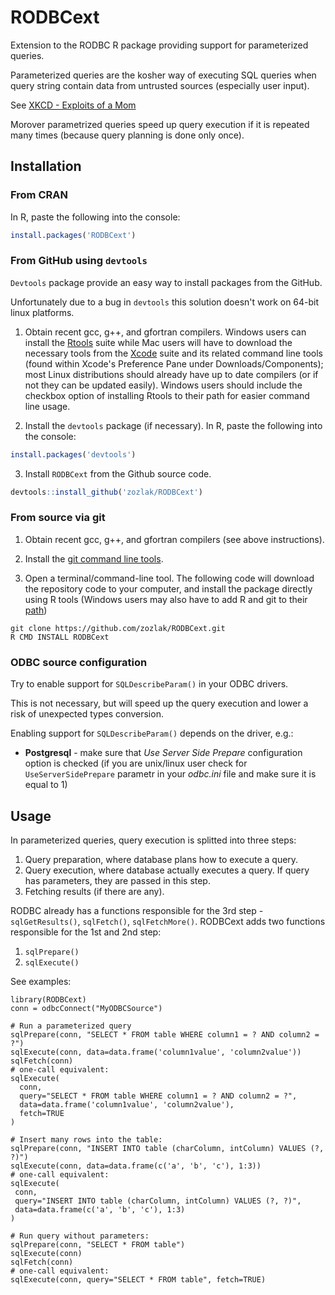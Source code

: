 # RODBCext

Extension to the RODBC R package providing support for parameterized queries.

Parameterized queries are the kosher way of executing SQL queries when query string contain data from untrusted sources (especially user input).

See [XKCD - Exploits of a Mom](http://xkcd.com/327/)

Morover parametrized queries speed up query execution if it is repeated many times (because query planning is done only once).

## Installation

### From CRAN

In R, paste the following into the console:

```r
install.packages('RODBCext')
```

### From GitHub using `devtools`

`Devtools` package provide an easy way to install packages from the GitHub.

Unfortunately due to a bug in `devtools` this solution doesn't work on 64-bit linux platforms.


1) Obtain recent gcc, g++, and gfortran compilers. Windows users can install the
   [Rtools](http://cran.r-project.org/bin/windows/Rtools/) suite while Mac users will have to
   download the necessary tools from the [Xcode](https://itunes.apple.com/ca/app/xcode/id497799835?mt=12) suite and its
   related command line tools (found within Xcode's Preference Pane under Downloads/Components); 
   most Linux distributions should already have up to date compilers (or if not they can be updated easily). 
   Windows users should include the checkbox option of installing Rtools to their path for 
   easier command line usage.

2) Install the `devtools` package (if necessary). In R, paste the following into the console:

```r
install.packages('devtools')
```

3) Install `RODBCext` from the Github source code.

```r
devtools::install_github('zozlak/RODBCext')
```

### From source via git

1) Obtain recent gcc, g++, and gfortran compilers (see above instructions).

2) Install the [git command line tools](http://git-scm.com/downloads).

3) Open a terminal/command-line tool. The following code will download the repository 
code to your computer, and install the package directly using R tools 
(Windows users may also have to add R and git to their 
[path](http://www.computerhope.com/issues/ch000549.htm))

```
git clone https://github.com/zozlak/RODBCext.git
R CMD INSTALL RODBCext
```

### ODBC source configuration

Try to enable support for `SQLDescribeParam()` in your ODBC drivers.

This is not necessary, but will speed up the query execution and lower a risk of unexpected types conversion.

Enabling support for `SQLDescribeParam()` depends on the driver, e.g.:

- **Postgresql** - make sure that *Use Server Side Prepare* configuration option is checked (if you are unix/linux user check for `UseServerSidePrepare` parametr in your *odbc.ini* file and make sure it is equal to 1)

## Usage

In parameterized queries, query execution is splitted into three steps:

1. Query preparation, where database plans how to execute a query.
2. Query execution, where database actually executes a query.
   If query has parameters, they are passed in this step.
3. Fetching results (if there are any).

RODBC already has a functions responsible for the 3rd step - `sqlGetResults()`, `sqlFetch()`, `sqlFetchMore()`.
RODBCext adds two functions responsible for the 1st and 2nd step:

1. `sqlPrepare()`
2. `sqlExecute()`

See examples:
```
library(RODBCext)
conn = odbcConnect("MyODBCSource")

# Run a parameterized query
sqlPrepare(conn, "SELECT * FROM table WHERE column1 = ? AND column2 = ?")
sqlExecute(conn, data=data.frame('column1value', 'column2value'))
sqlFetch(conn)
# one-call equivalent:
sqlExecute(
  conn, 
  query="SELECT * FROM table WHERE column1 = ? AND column2 = ?", 
  data=data.frame('column1value', 'column2value'), 
  fetch=TRUE
)

# Insert many rows into the table:
sqlPrepare(conn, "INSERT INTO table (charColumn, intColumn) VALUES (?, ?)")
sqlExecute(conn, data=data.frame(c('a', 'b', 'c'), 1:3))
# one-call equivalent:
sqlExecute(
 conn, 
 query="INSERT INTO table (charColumn, intColumn) VALUES (?, ?)", 
 data=data.frame(c('a', 'b', 'c'), 1:3)
)

# Run query without parameters:
sqlPrepare(conn, "SELECT * FROM table")
sqlExecute(conn)
sqlFetch(conn)
# one-call equivalent:
sqlExecute(conn, query="SELECT * FROM table", fetch=TRUE)

```
